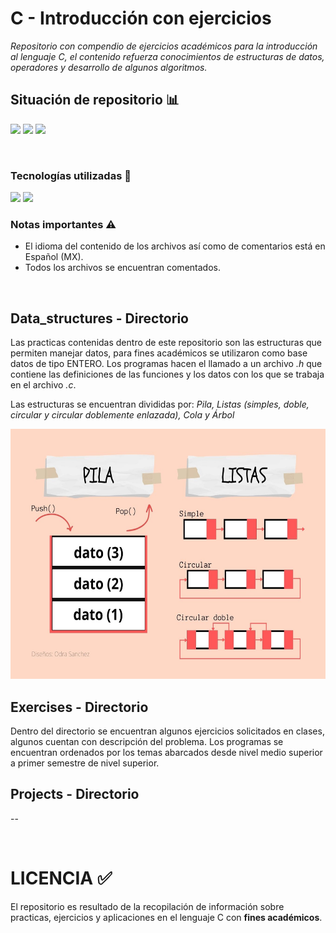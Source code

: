 # C - Introducción con ejercicios

_Repositorio con compendio de ejercicios académicos para la introducción al lenguaje C, el contenido refuerza conocimientos de estructuras de datos, operadores y desarrollo de algunos algoritmos._
<br>

## Situación de repositorio 📊️
<img src="https://img.shields.io/badge/Coverage-15%25-FFB4A2?style=for-the-badge" />  <img src="https://img.shields.io/github/stars/0draS0/Practicas_HTML?color=FFB4A2&style=for-the-badge" />  <img src="https://img.shields.io/badge/Version-1.0-FFB4A2?style=for-the-badge" />

<br>

### Tecnologías utilizadas 🔨
<img src="https://img.shields.io/badge/C-00599C?style=for-the-badge&logo=c&logoColor=black&color=FFB4A2" /> <img src="https://img.shields.io/badge/Built%20with-Code%3A%3ABlocks-FFB4A2?style=for-the-badge" />

### Notas importantes ⚠
  - El idioma del contenido de los archivos así como de comentarios está en Español (MX).
  - Todos los archivos se encuentran comentados.

<br>

## Data_structures - Directorio
Las practicas contenidas dentro de este repositorio son las estructuras que permiten manejar datos, para fines académicos se utilizaron como base datos de tipo ENTERO. Los programas hacen el llamado a un archivo _.h_ que contiene las definiciones de las funciones y los datos con los que se trabaja en el archivo _.c_.

Las estructuras se encuentran divididas por: *Pila, Listas (simples, doble, circular y circular doblemente enlazada), Cola y Árbol*
<p align="center">
  <img src="Resources/IMG_estructura.jpg" alt="Estructuras planteadas" height="400" width="600">
</p>


## Exercises - Directorio
Dentro del directorio se encuentran algunos ejercicios solicitados en clases, algunos cuentan con descripción del problema. Los programas se encuentran ordenados por los temas abarcados desde nivel medio superior a primer semestre de nivel superior. 

## Projects - Directorio
--

<br>

# LICENCIA ✅
El repositorio es resultado de la recopilación de información sobre practicas, ejercicios y aplicaciones en el lenguaje C con <b>fines académicos</b>.
